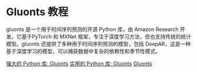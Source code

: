 # Gluonts 教程

<show-structure depth="2"/>

gluonts 是一个用于时间序列预测的开源 Python 库，由 Amazon Research 开发。它基于PyTorch 和 MXNet 框架，专注于深度学习方法，但也支持传统的统计模型。gluonts 还提供了多种用于时间序列预测的模型，包括 DeepAR，这是一种基于深度学习的模型，可以捕获数据中复杂的依赖性和季节性模式。


<seealso>
<category ref="ref_docs">
    <a href="https://mp.weixin.qq.com/s/T8dS-Di57wEzS6WkazMHow">强大的 Python 库: Gluonts</a>
    <a href="https://mp.weixin.qq.com/s/7Xx2uNFXBGcQclip01HGbg">实用的 Python 库: Gluonts</a>
</category>
<category ref="ref_github">
    <a href="https://github.com/awslabs/gluonts">Gluonts</a>
</category>
<category ref="ref_issues"></category>
<category ref="ref_hf"></category>
<category ref="ref_ms"></category>
</seealso>